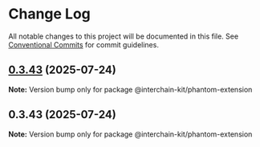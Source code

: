 # Change Log

All notable changes to this project will be documented in this file.
See [Conventional Commits](https://conventionalcommits.org) for commit guidelines.

## [0.3.43](https://github.com/interchain-kit/phantom-extension/compare/@interchain-kit/phantom-extension@0.3.43...@interchain-kit/phantom-extension@0.3.43) (2025-07-24)

**Note:** Version bump only for package @interchain-kit/phantom-extension

## 0.3.43 (2025-07-24)

**Note:** Version bump only for package @interchain-kit/phantom-extension
